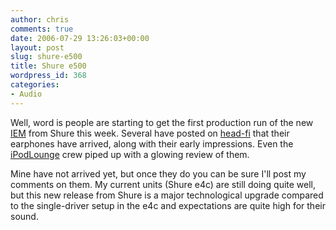```yaml
---
author: chris
comments: true
date: 2006-07-29 13:26:03+00:00
layout: post
slug: shure-e500
title: Shure e500
wordpress_id: 368
categories:
- Audio
---
```


Well, word is people are starting to get the first production run of the new [IEM](http://www.shure.com/PersonalAudio/Products/Earphones/ESeries/us_pa_E500_pth_content) from Shure this week. Several have posted on [head-fi](http://www6.head-fi.org/forums/showthread.php?t=191046) that their earphones have arrived, along with their early impressions. Even the [iPodLounge](http://www.ilounge.com/index.php/ipod/review/shure-e500pth-sound-isolating-earphones/) crew piped up with a glowing review of them.

Mine have not arrived yet, but once they do you can be sure I'll post my comments on them. My current units (Shure e4c) are still doing quite well, but this new release from Shure is a major technological upgrade compared to the single-driver setup in the e4c and expectations are quite high for their sound.
